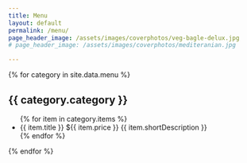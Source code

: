 ```yaml
---
title: Menu
layout: default
permalink: /menu/
page_header_image: /assets/images/coverphotos/veg-bagle-delux.jpg
# page_header_image: /assets/images/coverphotos/mediteranian.jpg

---
```

<div class="flex-list flex-list-2-col">
{% for category in site.data.menu %}
<div class="menu-category flex-item ">
<div class="flex-item-content">
<h2 class="menu-item-category">
  {{ category.category }}
</h2>
<ul>
{% for item in category.items %}
<li class="menu-item">
<span class="menu-item-title">{{ item.title }}</span>
<span class="menu-item-price">${{ item.price }}</span>
<span class="menu-item-description">{{ item.shortDescription }}</span>
</li>
{% endfor %}
</ul>
</div>
</div>
{% endfor %}
</div>
